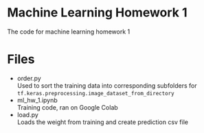 # Machine Learning Homework 1
The code for machine learning homework 1

# Files
- order.py  
Used to sort the training data into corresponding subfolders for `tf.keras.preprocessing.image_dataset_from_directory`
- ml_hw_1.ipynb  
Training code, ran on Google Colab
- load.py  
Loads the weight from training and create prediction csv file
